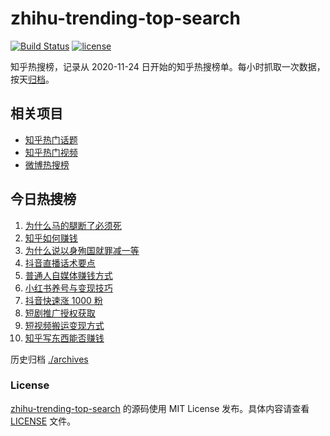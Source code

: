 # zhihu-trending-top-search

[![Build Status](https://github.com/justjavac/zhihu-trending-top-search/workflows/ci/badge.svg?branch=main)](https://github.com/justjavac/zhihu-trending-top-search/actions)
[![license](https://img.shields.io/github/license/justjavac/zhihu-trending-top-search)](https://github.com/justjavac/zhihu-trending-top-search/blob/main/LICENSE)

知乎热搜榜，记录从 2020-11-24 日开始的知乎热搜榜单。每小时抓取一次数据，按天[归档](./archives)。

## 相关项目

- [知乎热门话题](https://github.com/justjavac/zhihu-trending-hot-questions)
- [知乎热门视频](https://github.com/justjavac/zhihu-trending-hot-video)
- [微博热搜榜](https://github.com/justjavac/weibo-trending-hot-search)

## 今日热搜榜

<!-- BEGIN -->
<!-- 最后更新时间 Wed Jan 22 2025 10:42:20 GMT+0800 (China Standard Time) -->

1. [为什么马的腿断了必须死](https://www.zhihu.com/search?q=%E4%B8%BA%E4%BB%80%E4%B9%88%E9%A9%AC%E7%9A%84%E8%85%BF%E6%96%AD%E4%BA%86%E5%BF%85%E9%A1%BB%E6%AD%BB)
1. [知乎如何赚钱](https://www.zhihu.com/search?q=%E7%9F%A5%E4%B9%8E%E5%A6%82%E4%BD%95%E8%B5%9A%E9%92%B1)
1. [为什么说以身殉国就罪减一等](https://www.zhihu.com/search?q=%E4%B8%BA%E4%BB%80%E4%B9%88%E8%AF%B4%E4%BB%A5%E8%BA%AB%E6%AE%89%E5%9B%BD%E5%B0%B1%E7%BD%AA%E5%87%8F%E4%B8%80%E7%AD%89)
1. [抖音直播话术要点](https://www.zhihu.com/search?q=%E6%8A%96%E9%9F%B3%E7%9B%B4%E6%92%AD%E8%AF%9D%E6%9C%AF%E8%A6%81%E7%82%B9)
1. [普通人自媒体赚钱方式](https://www.zhihu.com/search?q=%E6%99%AE%E9%80%9A%E4%BA%BA%E8%87%AA%E5%AA%92%E4%BD%93%E8%B5%9A%E9%92%B1%E6%96%B9%E5%BC%8F)
1. [小红书养号与变现技巧](https://www.zhihu.com/search?q=%E5%B0%8F%E7%BA%A2%E4%B9%A6%E5%85%BB%E5%8F%B7%E4%B8%8E%E5%8F%98%E7%8E%B0%E6%8A%80%E5%B7%A7)
1. [抖音快速涨 1000 粉](https://www.zhihu.com/search?q=%E6%8A%96%E9%9F%B3%E5%BF%AB%E9%80%9F%E6%B6%A8%201000%20%E7%B2%89)
1. [短剧推广授权获取](https://www.zhihu.com/search?q=%E7%9F%AD%E5%89%A7%E6%8E%A8%E5%B9%BF%E6%8E%88%E6%9D%83%E8%8E%B7%E5%8F%96)
1. [短视频搬运变现方式](https://www.zhihu.com/search?q=%E7%9F%AD%E8%A7%86%E9%A2%91%E6%90%AC%E8%BF%90%E5%8F%98%E7%8E%B0%E6%96%B9%E5%BC%8F)
1. [知乎写东西能否赚钱](https://www.zhihu.com/search?q=%E7%9F%A5%E4%B9%8E%E5%86%99%E4%B8%9C%E8%A5%BF%E8%83%BD%E5%90%A6%E8%B5%9A%E9%92%B1)

<!-- END -->

历史归档 [./archives](./archives)

### License

[zhihu-trending-top-search](https://github.com/justjavac/zhihu-trending-top-search) 的源码使用 MIT License
发布。具体内容请查看 [LICENSE](./LICENSE) 文件。
